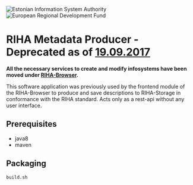 ![Estonian Information System Authority](https://github.com/e-gov/RIHA-Frontend/raw/master/logo/gov-CVI/lions.png "Estonian Information System Authority") ![European Regional Development Fund](https://github.com/e-gov/RIHA-Frontend/raw/master/logo/EU/EU.png "European Regional Development Fund")

# RIHA Metadata Producer - Deprecated as of [19.09.2017](https://github.com/e-gov/RIHA-Browser/releases/tag/v0.6.0)

**All the necessary services to create and modify infosystems have been moved under [RIHA-Browser](https://github.com/e-gov/RIHA-Browser).**

This software application was previously used by the frontend module of the RIHA-Browser to produce and save descriptions to RIHA-Storage in conformance with the RIHA standard. Acts only as a rest-api without any user interface.

## Prerequisites
- java8
- maven

## Packaging
```
build.sh
```
